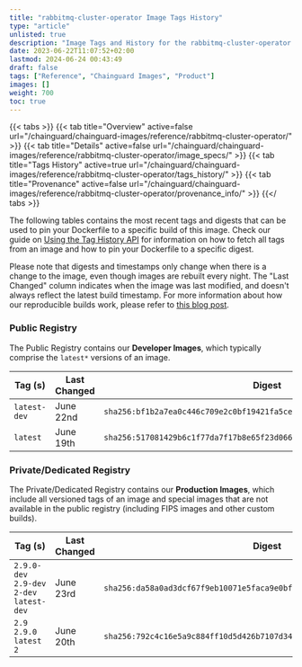 ```yaml
---
title: "rabbitmq-cluster-operator Image Tags History"
type: "article"
unlisted: true
description: "Image Tags and History for the rabbitmq-cluster-operator Chainguard Image"
date: 2023-06-22T11:07:52+02:00
lastmod: 2024-06-24 00:43:49
draft: false
tags: ["Reference", "Chainguard Images", "Product"]
images: []
weight: 700
toc: true
---
```


{{< tabs >}}
{{< tab title="Overview" active=false url="/chainguard/chainguard-images/reference/rabbitmq-cluster-operator/" >}}
{{< tab title="Details" active=false url="/chainguard/chainguard-images/reference/rabbitmq-cluster-operator/image_specs/" >}}
{{< tab title="Tags History" active=true url="/chainguard/chainguard-images/reference/rabbitmq-cluster-operator/tags_history/" >}}
{{< tab title="Provenance" active=false url="/chainguard/chainguard-images/reference/rabbitmq-cluster-operator/provenance_info/" >}}
{{</ tabs >}}

The following tables contains the most recent tags and digests that can be used to pin your Dockerfile to a specific build of this image. Check our guide on [Using the Tag History API](/chainguard/chainguard-images/using-the-tag-history-api/) for information on how to fetch all tags from an image and how to pin your Dockerfile to a specific digest.

Please note that digests and timestamps only change when there is a change to the image, even though images are rebuilt every night. The "Last Changed" column indicates when the image was last modified, and doesn't always reflect the latest build timestamp. For more information about how our reproducible builds work, please refer to [this blog post](https://www.chainguard.dev/unchained/reproducing-chainguards-reproducible-image-builds).

### Public Registry
The Public Registry contains our **Developer Images**, which typically comprise the `latest*` versions of an image.

| Tag (s)       | Last Changed | Digest                                                                    |
|---------------|--------------|---------------------------------------------------------------------------|
|  `latest-dev` | June 22nd    | `sha256:bf1b2a7ea0c446c709e2c0bf19421fa5ce3c51ea911412123e22c4e0e1690795` |
|  `latest`     | June 19th    | `sha256:517081429b6c1f77da7f17b8e65f23d0665873ee87f5a1db3d90a00e4cd00759` |


### Private/Dedicated Registry
The Private/Dedicated Registry contains our **Production Images**, which include all versioned tags of an image and special images that are not available in the public registry (including FIPS images and other custom builds).

| Tag (s)                                     | Last Changed | Digest                                                                    |
|---------------------------------------------|--------------|---------------------------------------------------------------------------|
|  `2.9.0-dev` `2.9-dev` `2-dev` `latest-dev` | June 23rd    | `sha256:da58a0ad3dcf67f9eb10071e5faca9e0bf1c22c3db4e55024854510d70f24c7c` |
|  `2.9` `2.9.0` `latest` `2`                 | June 20th    | `sha256:792c4c16e5a9c884ff10d5d426b7107d344a02f3e455a9de5110fddf28a44273` |

